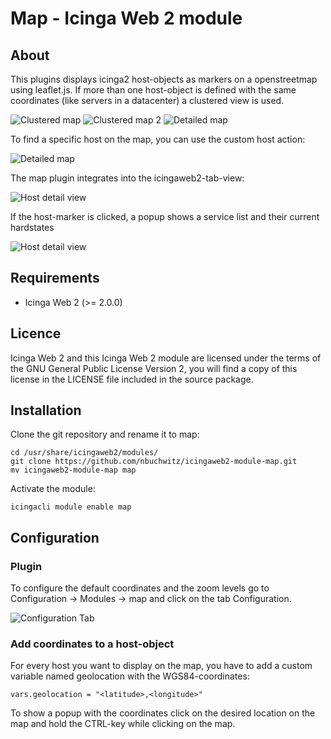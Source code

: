 Map - Icinga Web 2 module
========================================

## About

This plugins displays icinga2 host-objects as markers on a openstreetmap using leaflet.js. If more than one host-object is defined with the same coordinates (like servers in a datacenter) a clustered view is used.

![Clustered map](https://github.com/nbuchwitz/icingaweb2-module-map/raw/master/screenshots/clustered-map.png)
![Clustered map 2](https://github.com/nbuchwitz/icingaweb2-module-map/raw/master/screenshots/clustered-map2.png)
![Detailed map](https://github.com/nbuchwitz/icingaweb2-module-map/raw/master/screenshots/detailed-map.png)

To find a specific host on the map, you can use the custom host action:

![Detailed map](https://github.com/nbuchwitz/icingaweb2-module-map/raw/master/screenshots/detailed-map.png)

The map plugin integrates into the icingaweb2-tab-view:

![Host detail view](https://github.com/nbuchwitz/icingaweb2-module-map/raw/master/screenshots/host-action.png)

If the host-marker is clicked, a popup shows a service list and their current hardstates

![Host detail view](https://github.com/nbuchwitz/icingaweb2-module-map/raw/master/screenshots/host-details.png)


## Requirements

* Icinga Web 2 (&gt;= 2.0.0)

## Licence

Icinga Web 2 and this Icinga Web 2 module are licensed under the terms of the GNU General Public License Version 2, you will find a copy of this license in the LICENSE file included in the source package.

## Installation

Clone the git repository and rename it to map:

```
cd /usr/share/icingaweb2/modules/
git clone https://github.com/nbuchwitz/icingaweb2-module-map.git
mv icingaweb2-module-map map
```

Activate the module:

```
icingacli module enable map
```

## Configuration

### Plugin

To configure the default coordinates and the zoom levels go to Configuration -> Modules -> map  and click on the tab Configuration.

![Configuration Tab](https://github.com/nbuchwitz/icingaweb2-module-map/raw/master/screenshots/configuration-tab.png)

### Add coordinates to a host-object

For every host you want to display on the map, you have to add a custom variable named geolocation with the WGS84-coordinates:

```
vars.geolocation = "<latitude>,<longitude>"
```

To show a popup with the coordinates click on the desired location on the map and hold the CTRL-key while clicking on the map.
